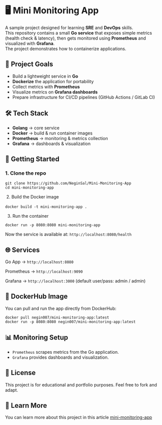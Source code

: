 # 🖥️ Mini Monitoring App
A sample project designed for learning **SRE** and **DevOps** skills.  
This repository contains a small **Go service** that exposes simple metrics (health check & latency), then gets monitored using **Prometheus** and visualized with **Grafana**.  
The project demonstrates how to containerize applications.



## 🎯 Project Goals
- Build a lightweight service in **Go**  
- **Dockerize** the application for portability  
- Collect metrics with **Prometheus**  
- Visualize metrics on **Grafana dashboards**  
- Prepare infrastructure for CI/CD pipelines (GitHub Actions / GitLab CI)



## 🛠️ Tech Stack
- **Golang** → core service  
- **Docker** → build & run container images  
- **Prometheus** → monitoring & metrics collection  
- **Grafana** → dashboards & visualization



## 🚀 Getting Started

### 1. Clone the repo
```
git clone https://github.com/NeginSal/Mini-Monitoring-App
cd mini-monitoring-app‍‍‍
```
‍‍‍‍
2. Build the Docker image

‍‍‍‍```docker build -t mini-monitoring-app .```

3. Run the container

```docker run -p 8080:8080 mini-monitoring-app```

Now the service is available at:
```http://localhost:8080/health```

## 🌐 Services

Go App → ```http://localhost:8080```

Prometheus →  ```http://localhost:9090```

Grafana →  ```http://localhost:3000```
 (default user/pass: admin / admin)


## 🐳 DockerHub Image
You can pull and run the app directly from DockerHub:
```
docker pull negin007/mini-monitoring-app:latest
docker run -p 8080:8080 negin007/mini-monitoring-app:latest
```
## 📊 Monitoring Setup
- ```Prometheus``` scrapes metrics from the Go application.
- ```Grafana``` provides dashboards and visualization.

## 📝 License

This project is for educational and portfolio purposes. Feel free to fork and adapt.

## 📖 Learn More
You can learn more about this project in this article [mini-monitoring-app](https://dev.to/negin/mini-monitoring-app-in-go-with-prometheus-grafana-cicd-f50)



